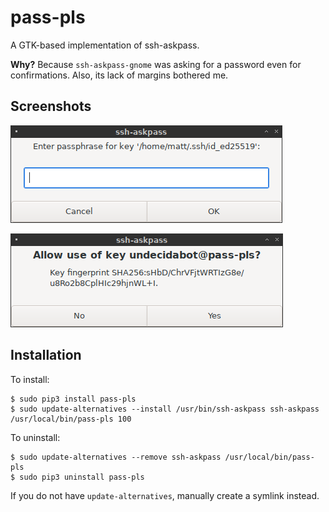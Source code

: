 # pass-pls

A GTK-based implementation of ssh-askpass.

**Why?** Because `ssh-askpass-gnome` was asking for a password even for confirmations.
Also, its lack of margins bothered me.

## Screenshots

![Ask](https://raw.githubusercontent.com/lezgomatt/pass-pls/master/screenshots/ask.png)

![Confirm](https://raw.githubusercontent.com/lezgomatt/pass-pls/master/screenshots/confirm.png)

## Installation

To install:
```
$ sudo pip3 install pass-pls
$ sudo update-alternatives --install /usr/bin/ssh-askpass ssh-askpass /usr/local/bin/pass-pls 100
```

To uninstall:
```
$ sudo update-alternatives --remove ssh-askpass /usr/local/bin/pass-pls
$ sudo pip3 uninstall pass-pls
```

If you do not have `update-alternatives`, manually create a symlink instead.
